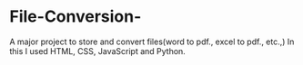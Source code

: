 # File-Conversion-
A major project to store and convert files(word to pdf., excel to pdf., etc.,) In this I used HTML, CSS, JavaScript and Python.      
